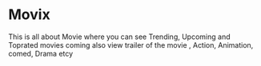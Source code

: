# Movix
This is all about Movie where you can see Trending, Upcoming and Toprated movies coming also view trailer of the movie , Action, Animation, comed, Drama etcy

